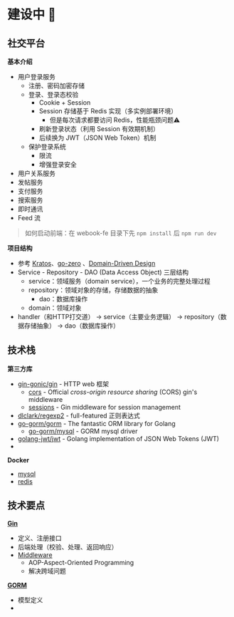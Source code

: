 # 建设中 🔨

## 社交平台

**基本介绍**

* 用户登录服务
  * 注册、密码加密存储
  * 登录、登录态校验
    * Cookie + Session
    * Session 存储基于 Redis 实现（多实例部署环境）
      * 但是每次请求都要访问 Redis，性能瓶颈问题⚠️
    * 刷新登录状态（利用 Session 有效期机制）
    * 后续换为 JWT（JSON Web Token）机制
  * 保护登录系统
    * 限流
    * 增强登录安全
* 用户关系服务
* 发帖服务
* 支付服务
* 搜索服务
* 即时通讯
* Feed 流

> 如何启动前端：在 webook-fe 目录下先 `npm install` 后 `npm run dev`

**项目结构**

* 参考 [Kratos](https://go-kratos.dev/)、[go-zero](https://go-zero.dev/) 、[Domain-Driven Design](https://zhuanlan.zhihu.com/p/91525839)
* Service - Repository - DAO (Data Access Object) 三层结构 
  * service：领域服务（domain service），一个业务的完整处理过程
  * repository：领域对象的存储，存储数据的抽象
    * dao：数据库操作
  * domain：领域对象
* handler（和HTTP打交道） → service（主要业务逻辑） → repository（数据存储抽象） → dao（数据库操作）

## 技术栈

**第三方库**

* [gin-gonic/gin](https://github.com/gin-gonic/gin) - HTTP web 框架
  * [cors](https://github.com/gin-contrib/cors) -  Official *cross-origin resource sharing* (CORS) gin's middleware
  * [sessions](https://github.com/gin-contrib/sessions) - Gin middleware for session management
* [dlclark/regexp2](https://github.com/dlclark/regexp2) - full-featured 正则表达式
* [go-gorm/gorm](https://github.com/go-gorm/gorm) - The fantastic ORM library for Golang
  * [go-gorm/mysql](https://github.com/go-gorm/mysql) - GORM mysql driver
* [golang-jwt/jwt](https://github.com/golang-jwt/jwt) - Golang implementation of JSON Web Tokens (JWT)
* 

**Docker**

* [mysql](https://hub.docker.com/_/mysql)
* [redis](https://hub.docker.com/_/redis)

## 技术要点

**[Gin](https://gin-gonic.com/zh-cn/docs/)**

* 定义、注册接口
* 后端处理（校验、处理、返回响应）
* [Middleware](https://github.com/gin-gonic/contrib)
  * AOP-Aspect-Oriented Programming
  * 解决跨域问题

**[GORM](https://gorm.io/zh_CN/)** 

* 模型定义
* 